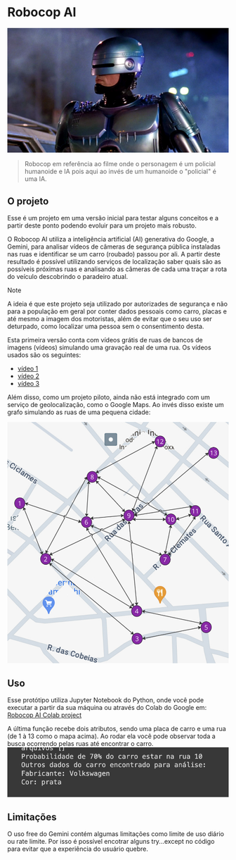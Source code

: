 # Robocop AI
<picture>
 <source media="(prefers-color-scheme: dark)" srcset="robocop.png">
 <source media="(prefers-color-scheme: light)" srcset="robocop.png">
 <img alt="Foto do Robocop" src="robocop.png">
</picture>

> Robocop em referência ao filme onde o personagem é um policial humanoide e IA pois aqui ao invés de um humanoide o "policial" é uma IA.

## O projeto
Esse é um projeto em uma versão inicial para testar alguns conceitos e a partir deste ponto podendo evoluir para um projeto mais robusto.

O Robocop AI utiliza a inteligência artificial (AI) generativa do Google, a Gemini, para analisar vídeos de câmeras de segurança pública instaladas nas ruas e identificar se um carro (roubado) passou por ali. A partir deste resultado é possível utilizando serviços de localização saber quais são as possíveis próximas ruas e analisando as câmeras de cada uma traçar a rota do veículo descobrindo o paradeiro atual.

> [!NOTE]
> A ideia é que este projeto seja utilizado por autorizades de segurança e não para a população em geral por conter dados pessoais como carro, placas e até mesmo a imagem dos motoristas, além de evitar que o seu uso ser deturpado, como localizar uma pessoa sem o consentimento desta.

Esta primeira versão conta com vídeos grátis de ruas de bancos de imagens (vídeos) simulando uma gravação real de uma rua.
Os vídeos usados são os seguintes:
- [vídeo 1](http://www.onsave.com.br/cdn/streets/1/video.mp4)
- [vídeo 2](http://www.onsave.com.br/cdn/streets/4/video.mp4)
- [vídeo 3](http://www.onsave.com.br/cdn/streets/9/video.mp4)

Além disso, como um projeto piloto, ainda não está integrado com um serviço de geolocalização, como o Google Maps. Ao invés disso existe um grafo simulando as ruas de uma pequena cidade:

![Small Village](small_village.png)

## Uso
Esse protótipo utiliza Jupyter Notebook do Python, onde você pode executar a partir da sua máquina ou através do Colab do Google em: 
[Robocop AI Colab project](https://colab.research.google.com/github/flaviochess/robocop_ai/blob/main/robocop.ipynb)

A última função recebe dois atributos, sendo uma placa de carro e uma rua (de 1 à 13 como o mapa acima). Ao rodar ela você pode observar toda a busca ocorrendo pelas ruas até encontrar o carro.
![resultado](resultado_robocop_ai.png)

## Limitações
O uso free do Gemini contém algumas limitações como limite de uso diário ou rate limite. Por isso é possível encotrar alguns try...except no código para evitar que a experiência do usuário quebre.
